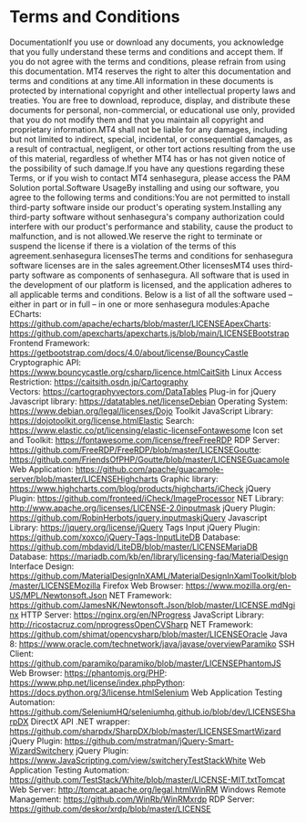 # Terms and Conditions 

DocumentationIf you use or download any documents, you acknowledge that you fully understand these terms and conditions and accept them. If you do not agree with the terms and conditions, please refrain from using this documentation. MT4 reserves the right to alter this documentation and terms and conditions at any time.All information in these documents is protected by international copyright and other intellectual property laws and treaties. You are free to download, reproduce, display, and distribute these documents for personal, non-commercial, or educational use only, provided that you do not modify them and that you maintain all copyright and proprietary information.MT4 shall not be liable for any damages, including but not limited to indirect, special, incidental, or consequential damages, as a result of contractual, negligent, or other tort actions resulting from the use of this material, regardless of whether MT4 has or has not given notice of the possibility of such damage.If you have any questions regarding these Terms, or if you wish to contact MT4 senhasegura, please access the PAM Solution portal.Software UsageBy installing and using our software, you agree to the following terms and conditions:You are not permitted to install third-party software inside our product's operating system.Installing any third-party software without senhasegura's company authorization could interfere with our product's performance and stability, cause the product to malfunction, and is not allowed.We reserve the right to terminate or suspend the license if there is a violation of the terms of this agreement.senhasegura licensesThe terms and conditions for senhasegura software licenses are in the sales agreement.Other licensesMT4 uses third-party software as components of senhasegura. All software that is used in the development of our platform is licensed, and the application adheres to all applicable terms and conditions. Below is a list of all the software used – either in part or in full – in one or more senhasegura modules:Apache ECharts: https://github.com/apache/echarts/blob/master/LICENSEApexCharts: https://github.com/apexcharts/apexcharts.js/blob/main/LICENSEBootstrap Frontend Framework: https://getbootstrap.com/docs/4.0/about/license/BouncyCastle Cryptographic API: https://www.bouncycastle.org/csharp/licence.htmlCaitSith Linux Access Restriction: https://caitsith.osdn.jp/Cartography Vectors: https://cartographyvectors.com/DataTables Plug-in for jQuery Javascript library: https://datatables.net/licenseDebian Operating System: https://www.debian.org/legal/licenses/Dojo Toolkit JavaScript Library: https://dojotoolkit.org/license.htmlElastic Search: https://www.elastic.co/pt/licensing/elastic-licenseFontawesome Icon set and Toolkit: https://fontawesome.com/license/freeFreeRDP RDP Server: https://github.com/FreeRDP/FreeRDP/blob/master/LICENSEGoutte: https://github.com/FriendsOfPHP/Goutte/blob/master/LICENSEGuacamole Web Application: https://github.com/apache/guacamole-server/blob/master/LICENSEHighcharts Graphic library: https://www.highcharts.com/blog/products/highcharts/iCheck jQuery Plugin: https://github.com/fronteed/iCheck/ImageProcessor NET Library: http://www.apache.org/licenses/LICENSE-2.0inputmask jQuery Plugin: https://github.com/RobinHerbots/jquery.inputmaskjQuery Javascript Library: https://jquery.org/license/jQuery Tags Input jQuery Plugin: https://github.com/xoxco/jQuery-Tags-InputLiteDB Database: https://github.com/mbdavid/LiteDB/blob/master/LICENSEMariaDB Database: https://mariadb.com/kb/en/library/licensing-faq/MaterialDesign Interface Design: https://github.com/MaterialDesignInXAML/MaterialDesignInXamlToolkit/blob/master/LICENSEMozilla Firefox Web Browser: https://www.mozilla.org/en-US/MPL/Newtonsoft.Json NET Framework: https://github.com/JamesNK/Newtonsoft.Json/blob/master/LICENSE.mdNginx HTTP Server: https://nginx.org/en/NProgress JavaScript Library: http://ricostacruz.com/nprogressOpenCVSharp NET Framework: https://github.com/shimat/opencvsharp/blob/master/LICENSEOracle Java 8: https://www.oracle.com/technetwork/java/javase/overviewParamiko SSH Client: https://github.com/paramiko/paramiko/blob/master/LICENSEPhantomJS Web Browser: https://phantomjs.org/PHP: https://www.php.net/license/index.phpPython: https://docs.python.org/3/license.htmlSelenium Web Application Testing Automation: https://github.com/SeleniumHQ/seleniumhq.github.io/blob/dev/LICENSESharpDX DirectX API .NET wrapper: https://github.com/sharpdx/SharpDX/blob/master/LICENSESmartWizard jQuery Plugin: https://github.com/mstratman/jQuery-Smart-WizardSwitchery jQuery Plugin: https://www.JavaScripting.com/view/switcheryTestStackWhite Web Application Testing Automation: https://github.com/TestStack/White/blob/master/LICENSE-MIT.txtTomcat Web Server: http://tomcat.apache.org/legal.htmlWinRM Windows Remote Management: https://github.com/WinRb/WinRMxrdp RDP Server: https://github.com/deskor/xrdp/blob/master/LICENSE